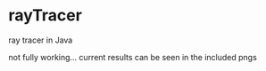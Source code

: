 # rayTracer
ray tracer in Java

not fully working... current results can be seen in the included pngs
